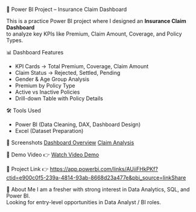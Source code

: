  🚀 Power BI Project – Insurance Claim Dashboard

This is a practice Power BI project where I designed an **Insurance Claim Dashboard**  
to analyze key KPIs like Premium, Claim Amount, Coverage, and Policy Types.


 📊 Dashboard Features
- KPI Cards → Total Premium, Coverage, Claim Amount
- Claim Status → Rejected, Settled, Pending
- Gender & Age Group Analysis
- Premium by Policy Type
- Active vs Inactive Policies
- Drill-down Table with Policy Details


 🛠 Tools Used
- Power BI (Data Cleaning, DAX, Dashboard Design)
- Excel (Dataset Preparation)



 📸 Screenshots
[Dashboard Overview](screenshot1.png)
[Claim Analysis](screenshot2.png)



🎥 Demo Video
👉 [Watch Video Demo]([https://drive.google.com/...](https://drive.google.com/file/d/1V7twNrwZgXfGYzplBbHoMaMGnAKtmql_/view?usp=drive_link))  


🎥 Project Link
👉 https://app.powerbi.com/links/AUiiFHkPKf?ctid=e900c0f5-239a-4814-93ab-8668d23a477e&pbi_source=linkShare


👤 About Me
I am a fresher with strong interest in Data Analytics, SQL, and Power BI.  
Looking for entry-level opportunities in Data Analyst / BI roles.
